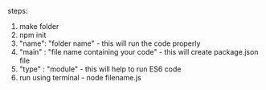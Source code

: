steps:
1) make folder
2) npm init
3) "name": "folder name" - this will run the code properly 
4) "main" : "file name containing your code" - this will create package.json file 
5) "type" : "module" - this will help to run ES6 code
6) run using terminal - node filename.js 
